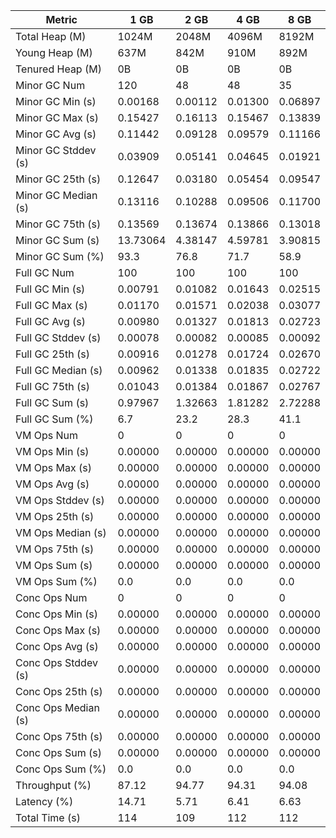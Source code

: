 | Metric | 1 GB | 2 GB | 4 GB | 8 GB |
|------|----|----|----|----|
| Total Heap (M) | 1024M | 2048M | 4096M | 8192M |
| Young Heap (M) | 637M | 842M | 910M | 892M |
| Tenured Heap (M) | 0B | 0B | 0B | 0B |
| Minor GC Num | 120 | 48 | 48 | 35 |
| Minor GC Min (s) | 0.00168 | 0.00112 | 0.01300 | 0.06897 |
| Minor GC Max (s) | 0.15427 | 0.16113 | 0.15467 | 0.13839 |
| Minor GC Avg (s) | 0.11442 | 0.09128 | 0.09579 | 0.11166 |
| Minor GC Stddev (s) | 0.03909 | 0.05141 | 0.04645 | 0.01921 |
| Minor GC 25th (s) | 0.12647 | 0.03180 | 0.05454 | 0.09547 |
| Minor GC Median (s) | 0.13116 | 0.10288 | 0.09506 | 0.11700 |
| Minor GC 75th (s) | 0.13569 | 0.13674 | 0.13866 | 0.13018 |
| Minor GC Sum (s) | 13.73064 | 4.38147 | 4.59781 | 3.90815 |
| Minor GC Sum (%) | 93.3 | 76.8 | 71.7 | 58.9 |
| Full GC Num | 100 | 100 | 100 | 100 |
| Full GC Min (s) | 0.00791 | 0.01082 | 0.01643 | 0.02515 |
| Full GC Max (s) | 0.01170 | 0.01571 | 0.02038 | 0.03077 |
| Full GC Avg (s) | 0.00980 | 0.01327 | 0.01813 | 0.02723 |
| Full GC Stddev (s) | 0.00078 | 0.00082 | 0.00085 | 0.00092 |
| Full GC 25th (s) | 0.00916 | 0.01278 | 0.01724 | 0.02670 |
| Full GC Median (s) | 0.00962 | 0.01338 | 0.01835 | 0.02722 |
| Full GC 75th (s) | 0.01043 | 0.01384 | 0.01867 | 0.02767 |
| Full GC Sum (s) | 0.97967 | 1.32663 | 1.81282 | 2.72288 |
| Full GC Sum (%) | 6.7 | 23.2 | 28.3 | 41.1 |
| VM Ops Num | 0 | 0 | 0 | 0 |
| VM Ops Min (s) | 0.00000 | 0.00000 | 0.00000 | 0.00000 |
| VM Ops Max (s) | 0.00000 | 0.00000 | 0.00000 | 0.00000 |
| VM Ops Avg (s) | 0.00000 | 0.00000 | 0.00000 | 0.00000 |
| VM Ops Stddev (s) | 0.00000 | 0.00000 | 0.00000 | 0.00000 |
| VM Ops 25th (s) | 0.00000 | 0.00000 | 0.00000 | 0.00000 |
| VM Ops Median (s) | 0.00000 | 0.00000 | 0.00000 | 0.00000 |
| VM Ops 75th (s) | 0.00000 | 0.00000 | 0.00000 | 0.00000 |
| VM Ops Sum (s) | 0.00000 | 0.00000 | 0.00000 | 0.00000 |
| VM Ops Sum (%) | 0.0 | 0.0 | 0.0 | 0.0 |
| Conc Ops Num | 0 | 0 | 0 | 0 |
| Conc Ops Min (s) | 0.00000 | 0.00000 | 0.00000 | 0.00000 |
| Conc Ops Max (s) | 0.00000 | 0.00000 | 0.00000 | 0.00000 |
| Conc Ops Avg (s) | 0.00000 | 0.00000 | 0.00000 | 0.00000 |
| Conc Ops Stddev (s) | 0.00000 | 0.00000 | 0.00000 | 0.00000 |
| Conc Ops 25th (s) | 0.00000 | 0.00000 | 0.00000 | 0.00000 |
| Conc Ops Median (s) | 0.00000 | 0.00000 | 0.00000 | 0.00000 |
| Conc Ops 75th (s) | 0.00000 | 0.00000 | 0.00000 | 0.00000 |
| Conc Ops Sum (s) | 0.00000 | 0.00000 | 0.00000 | 0.00000 |
| Conc Ops Sum (%) | 0.0 | 0.0 | 0.0 | 0.0 |
| Throughput (%) | 87.12 | 94.77 | 94.31 | 94.08 |
| Latency (%) | 14.71 | 5.71 | 6.41 | 6.63 |
| Total Time (s) | 114 | 109 | 112 | 112 |
